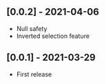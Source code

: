 ## [0.0.2] - 2021-04-06

* Null safety
* Inverted selection feature

## [0.0.1] - 2021-03-29

* First release

